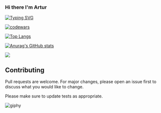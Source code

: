### Hi there I'm Artur

[![Typing SVG](https://readme-typing-svg.herokuapp.com?color=%2336BCF7&lines=Computer+science+student)](https://git.io/typing-svg)

[![codewars](https://www.codewars.com/users/ArturGalstyan96/badges/large)](https://www.codewars.com) 

<a href="https://www.codewars.com/users/ArturGalstyan96"><i class="fa fa-codewars"></i></a>

[![Top Langs](https://github-readme-stats.vercel.app/api/top-langs/?username=ArturGalstyan96)](https://github.com/ArturGalstyan96/github-readme-stats)

[![Anurag's GitHub stats](https://github-readme-stats.vercel.app/api?username=ArturGalstyan96)](https://github.com/ArturGalstyan96/github-readme-stats)

![](https://komarev.com/ghpvc/?username=your-github-ArturGalstyan96)

## Contributing
Pull requests are welcome. For major changes, please open an issue first
to discuss what you would like to change.

Please make sure to update tests as appropriate.

![giphy](https://user-images.githubusercontent.com/124146015/223101813-b7583a7c-384e-4f80-a4b8-526f68a9c4b7.gif)


<!--
**ArturGalstyan96/ArturGalstyan96** is a ✨ _special_ ✨ repository because its `README.md` (this file) appears on your GitHub profile.

Here are some ideas to get you started:

- 🔭 I’m currently working on ...
- 🌱 I’m currently learning ...
- 👯 I’m looking to collaborate on ...
- 🤔 I’m looking for help with ...
- 💬 Ask me about ...
- 📫 How to reach me: ...
- 😄 Pronouns: ...
- ⚡ Fun fact: ...
-->

